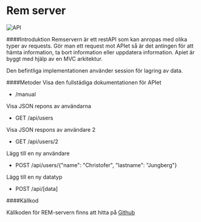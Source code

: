 Rem server
=============

![API](http://www.smssouthafrica.co.za/blog/wp-content/uploads/SMS-API-ZA-South-Africa.png)

####Introduktion
Remservern är ett restAPI som kan anropas med olika typer av requests. Gör man ett request mot APIet så är det antingen för att hämta information, ta bort information eller uppdatera information. Apiet är byggt med hjälp av en MVC arkitektur.

Den befintliga implementationen använder session för lagring av data.

####Metoder
Visa den fullstädiga dokumentationen för APIet

- /manual

Visa JSON repons av användarna

- GET /api/users

Visa JSON respons av användare 2

- GET /api/users/2

Lägg till en ny användare

- POST /api/users/{"name": "Christofer", "lastname": "Jungberg"}

Lägg till en ny datatyp

- POST /api/[data]


####Källkod

Källkoden för REM-servern finns att hitta på [Github](https://github.com/dbwebb-se/remserver)
